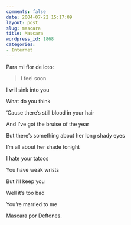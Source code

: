 ```yaml
---
comments: false
date: 2004-07-22 15:17:09
layout: post
slug: mascara
title: Mascara
wordpress_id: 1868
categories:
- Internet
---
```


Para mi flor de loto:





> I feel soon  

I will sink into you  

What do you think  

&#8216;Cause there’s still blood in your hair  

And I’ve got the bruise of the year  

But there’s something about her long shady eyes  

I’m all about her shade tonight  

I hate your tatoos  

You have weak wrists  

But i’ll keep you  

Well it’s too bad  

You’re married to me





Mascara por Deftones.




 
